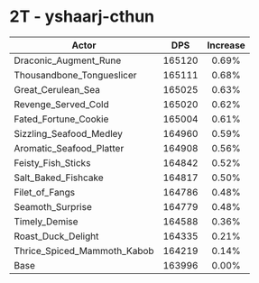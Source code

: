 # 2T - yshaarj-cthun
| Actor | DPS | Increase |
|---|:---:|:---:|
|Draconic_Augment_Rune|165120|0.69%|
|Thousandbone_Tongueslicer|165111|0.68%|
|Great_Cerulean_Sea|165025|0.63%|
|Revenge_Served_Cold|165020|0.62%|
|Fated_Fortune_Cookie|165004|0.61%|
|Sizzling_Seafood_Medley|164960|0.59%|
|Aromatic_Seafood_Platter|164908|0.56%|
|Feisty_Fish_Sticks|164842|0.52%|
|Salt_Baked_Fishcake|164817|0.50%|
|Filet_of_Fangs|164786|0.48%|
|Seamoth_Surprise|164779|0.48%|
|Timely_Demise|164588|0.36%|
|Roast_Duck_Delight|164335|0.21%|
|Thrice_Spiced_Mammoth_Kabob|164219|0.14%|
|Base|163996|0.00%|

